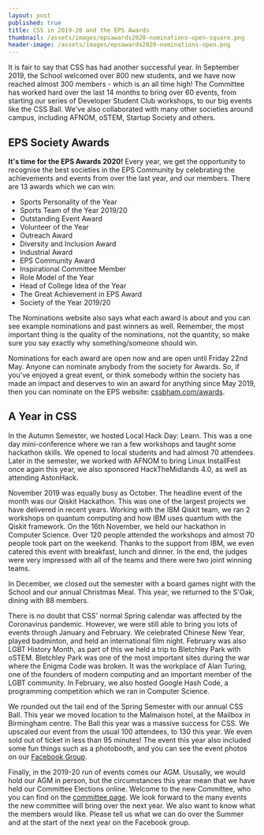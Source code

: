```yaml
---
layout: post
published: true
title: CSS in 2019-20 and the EPS Awards
thumbnail: /assets/images/epsawards2020-nominations-open-square.png
header-image: /assets/images/epsawards2020-nominations-open.png
---
```


It is fair to say that CSS has had another successful year. In September 2019, the School welcomed over 800 new students, and we have now reached almost 300 members - which is an all time high! The Committee has worked hard over the last 14 months to bring over 60 events, from starting our series of Developer Student Club workshops, to our big events like the CSS Ball. We've also collaborated with many other societies around campus, including AFNOM, oSTEM, Startup Society and others.

## EPS Society Awards

**It's time for the EPS Awards 2020!** Every year, we get the opportunity to recognise the best societies in the EPS Community by celebrating the achievements and events from over the last year, and our members. There are 13 awards which we can win:

* Sports Personality of the Year
* Sports Team of the Year 2019/20
* Outstanding Event Award
* Volunteer of the Year
* Outreach Award
* Diversity and Inclusion Award
* Industrial Award
* EPS Community Award
* Inspirational Committee Member
* Role Model of the Year
* Head of College Idea of the Year
* The Great Achievement in EPS Award
* Society of the Year 2019/20

The Nominations website also says what each award is about and you can see example nominations and past winners as well. Remember, the most important thing is the quality of the nominations, not the quantity, so make sure you say exactly why something/someone should win.

Nominations for each award are open now and are open until Friday 22nd May. Anyone can nominate anybody from the society for Awards. So, if you've enjoyed a great event, or think somebody within the society has made an impact and deserves to win an award for anything since May 2019, then you can nominate on the EPS website: [cssbham.com/awards](https://cssbham.com/awards).

## A Year in CSS

In the Autumn Semester, we hosted Local Hack Day: Learn. This was a one day mini-conference where we ran a few workshops and taught some hackathon skills. We opened to local students and had almost 70 attendees. Later in the semester, we worked with AFNOM to bring Linux InstallFest once again this year, we also sponsored HackTheMidlands 4.0, as well as attending AstonHack.

November 2019 was equally busy as October. The headline event of the month was our Qiskit Hackathon. This was one of the largest projects we have delivered in recent years. Working with the IBM Qiskit team, we ran 2 workshops on quantum computing and how IBM uses quantum with the Qiskit framework. On the 16th November, we held our hackathon in Computer Science. Over 120 people attended the workshops and almost 70 people took part on the weekend. Thanks to the support from IBM, we even catered this event with breakfast, lunch and dinner. In the end, the judges were very impressed with all of the teams and there were two joint winning teams.

In December, we closed out the semester with a board games night with the School and our annual Christmas Meal. This year, we returned to the S'Oak, dining with 88 members.

There is no doubt that CSS' normal Spring calendar was affected by the Coronavirus pandemic. However, we were still able to bring you lots of events through January and February. We celebrated Chinese New Year, played badminton, and held an international film night. February was also LGBT History Month, as part of this we held a trip to Bletchley Park with oSTEM. Bletchley Park was one of the most important sites during the war where the Enigma Code was broken. It was the workplace of Alan Turing, one of the founders of modern computing and an important member of the LGBT community. In February, we also hosted Google Hash Code, a programming competition which we ran in Computer Science.

We rounded out the tail end of the Spring Semester with our annual CSS Ball. This year we moved location to the Malmaison hotel, at the Mailbox in Birmingham centre. The Ball this year was a massive success for CSS. We upscaled our event from the usual 100 attendees, to 130 this year. We even sold out of ticket in less than 95 minutes! The event this year also included some fun things such as a photobooth, and you can see the event photos on our [Facebook Group](https://www.facebook.com/media/set/?set=oa.2609144112656487).

Finally, in the 2019-20 run of events comes our AGM. Ususally, we would hold our AGM in person, but the circumstances this year mean that we have held our Committee Elections online. Welcome to the new Committee, who you can find on the [committee page](https://cssbham.com/committee). We look forward to the many events the new committee will bring over the next year. We also want to know what the members would like. Please tell us what we can do over the Summer and at the start of the next year on the Facebook group.
